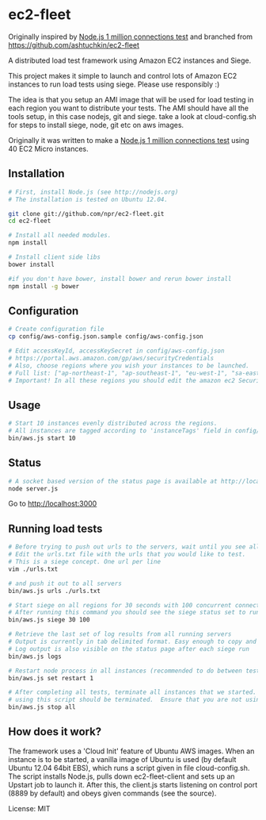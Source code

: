 # ec2-fleet

Originally inspired by [Node.js 1 million connections test](https://github.com/ashtuchkin/node-millenium)
and branched from https://github.com/ashtuchkin/ec2-fleet

A distributed load test framework using Amazon EC2 instances and Siege.

This project makes it simple to launch and control lots of Amazon EC2 instances to run load tests using siege.  Please use responsibly :)

The idea is that you setup an AMI image that will be used for load testing in each region you want to distribute your tests.
The AMI should have all the tools setup, in this case nodejs, git and siege.  take a look at cloud-config.sh for steps to install siege, node, git etc on aws images.

Originally it was written to make a [Node.js 1 million connections test](https://github.com/ashtuchkin/node-millenium)
using 40 EC2 Micro instances.

## Installation
```bash
# First, install Node.js (see http://nodejs.org)
# The installation is tested on Ubuntu 12.04.

git clone git://github.com/npr/ec2-fleet.git
cd ec2-fleet

# Install all needed modules.
npm install

# Install client side libs
bower install

#if you don't have bower, install bower and rerun bower install
npm install -g bower
```

## Configuration
```bash
# Create configuration file
cp config/aws-config.json.sample config/aws-config.json

# Edit accessKeyId, accessKeySecret in config/aws-config.json
# https://portal.aws.amazon.com/gp/aws/securityCredentials
# Also, choose regions where you wish your instances to be launched.
# Full list: ["ap-northeast-1", "ap-southeast-1", "eu-west-1", "sa-east-1", "us-east-1", "us-west-1", "us-west-2"]
# Important! In all these regions you should edit the amazon ec2 Security Group 'default' to open control port 8889 for TCP 0.0.0.0/0 

```

## Usage
```bash
# Start 10 instances evenly distributed across the regions.
# All instances are tagged according to 'instanceTags' field in config/aws-config.json.
bin/aws.js start 10
```

## Status
```bash
# A socket based version of the status page is available at http://localhost:300
node server.js
```
Go to [http://localhost:3000](http://localhost:3000)

## Running load tests
```bash
# Before trying to push out urls to the servers, wait until you see all instances that you expect in the status browser.
# Edit the urls.txt file with the urls that you would like to test.  
# This is a siege concept. One url per line
vim ./urls.txt

# and push it out to all servers
bin/aws.js urls ./urls.txt

# Start siege on all regions for 30 seconds with 100 concurrent connections
# After running this command you should see the siege status set to running on the status page
bin/aws.js siege 30 100

# Retrieve the last set of log results from all running servers
# Output is currently in tab delimited format. Easy enough to copy and paste in to excel for analysis
# Log output is also visible on the status page after each siege run
bin/aws.js logs

# Restart node process in all instances (recommended to do between tests).
bin/aws.js set restart 1

# After completing all tests, terminate all instances that we started.  Since we used instance tags, only those instances started
# using this script should be terminated.  Ensure that you are not using the exact same tag on other ec2 instances as a precaution.
bin/aws.js stop all
```

## How does it work?

The framework uses a 'Cloud Init' feature of Ubuntu AWS images. When an instance is to be started, a vanilla 
image of Ubuntu is used (by default Ubuntu 12.04 64bit EBS), which runs a script given in file cloud-config.sh. 
The script installs Node.js, pulls down ec2-fleet-client and sets up an Upstart job to launch it. After this, the client.js
starts listening on control port (8889 by default) and obeys given commands (see the source).

License: MIT